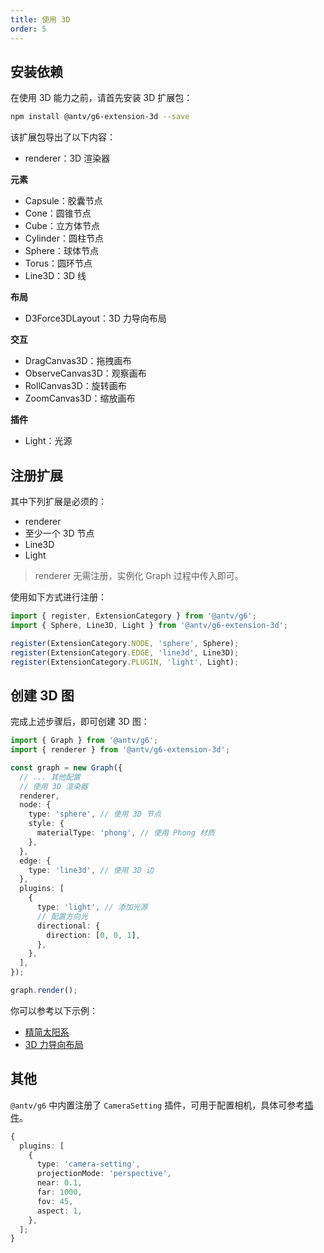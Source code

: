 ```yaml
---
title: 使用 3D
order: 5
---
```


## 安装依赖

在使用 3D 能力之前，请首先安装 3D 扩展包：

```bash
npm install @antv/g6-extension-3d --save
```

该扩展包导出了以下内容：

- renderer：3D 渲染器

**元素**

- Capsule：胶囊节点
- Cone：圆锥节点
- Cube：立方体节点
- Cylinder：圆柱节点
- Sphere：球体节点
- Torus：圆环节点
- Line3D：3D 线

**布局**

- D3Force3DLayout：3D 力导向布局

**交互**

- DragCanvas3D：拖拽画布
- ObserveCanvas3D：观察画布
- RollCanvas3D：旋转画布
- ZoomCanvas3D：缩放画布

**插件**

- Light：光源

## 注册扩展

其中下列扩展是必须的：

- renderer
- 至少一个 3D 节点
- Line3D
- Light

> renderer 无需注册，实例化 Graph 过程中传入即可。

使用如下方式进行注册：

```ts
import { register, ExtensionCategory } from '@antv/g6';
import { Sphere, Line3D, Light } from '@antv/g6-extension-3d';

register(ExtensionCategory.NODE, 'sphere', Sphere);
register(ExtensionCategory.EDGE, 'line3d', Line3D);
register(ExtensionCategory.PLUGIN, 'light', Light);
```

## 创建 3D 图

完成上述步骤后，即可创建 3D 图：

```ts
import { Graph } from '@antv/g6';
import { renderer } from '@antv/g6-extension-3d';

const graph = new Graph({
  // ... 其他配置
  // 使用 3D 渲染器
  renderer,
  node: {
    type: 'sphere', // 使用 3D 节点
    style: {
      materialType: 'phong', // 使用 Phong 材质
    },
  },
  edge: {
    type: 'line3d', // 使用 3D 边
  },
  plugins: [
    {
      type: 'light', // 添加光源
      // 配置方向光
      directional: {
        direction: [0, 0, 1],
      },
    },
  ],
});

graph.render();
```

你可以参考以下示例：

- [精简太阳系](/examples/feature/default/#lite-solar-system)
- [3D 力导向布局](/examples/layout/force-directed/#3d-force)

## 其他

`@antv/g6` 中内置注册了 `CameraSetting` 插件，可用于配置相机，具体可参考[插件](/api/plugins/camera-setting)。

```typescript
{
  plugins: [
    {
      type: 'camera-setting',
      projectionMode: 'perspective',
      near: 0.1,
      far: 1000,
      fov: 45,
      aspect: 1,
    },
  ];
}
```
